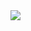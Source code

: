 
<a href="https://github.com/Mnichuu">  
<img align="center" src="https://github-readme-stats.anuraghazra1.vercel.app/api/top-langs/?username=Mnichuu&layout=compact&theme=radical" />
</a> 
